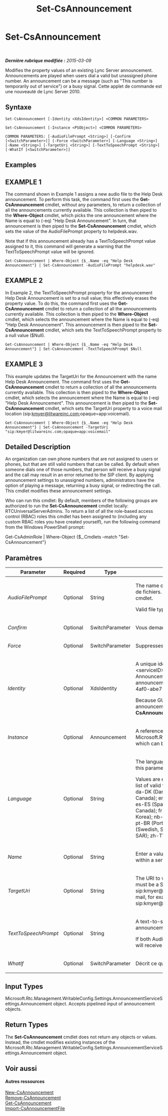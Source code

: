 ﻿---
title: Set-CsAnnouncement
TOCTitle: Set-CsAnnouncement
ms:assetid: 286cb990-844e-4b87-bdaf-4a75456d8c60
ms:mtpsurl: https://technet.microsoft.com/fr-fr/library/Gg425752(v=OCS.15)
ms:contentKeyID: 49296692
ms.date: 05/20/2016
mtps_version: v=OCS.15
ms.translationtype: HT
---

# Set-CsAnnouncement

 

_**Dernière rubrique modifiée :** 2015-03-09_

Modifies the property values of an existing Lync Server announcement. Announcements are played when users dial a valid but unassigned phone number. An announcement can be a message (such as "This number is temporarily out of service") or a busy signal. Cette applet de commande est une nouveauté de Lync Server 2010.

## Syntaxe

    Set-CsAnnouncement [-Identity <XdsIdentity>] <COMMON PARAMETERS>

    Set-CsAnnouncement [-Instance <PSObject>] <COMMON PARAMETERS>

    COMMON PARAMETERS: [-AudioFilePrompt <String>] [-Confirm [<SwitchParameter>]] [-Force <SwitchParameter>] [-Language <String>] [-Name <String>] [-TargetUri <String>] [-TextToSpeechPrompt <String>] [-WhatIf [<SwitchParameter>]]

## Examples

## EXAMPLE 1

The command shown in Example 1 assigns a new audio file to the Help Desk announcement. To perform this task, the command first uses the **Get-CsAnnouncement** cmdlet, without any parameters, to return a collection of all the announcements currently available. This collection is then piped to the **Where-Object** cmdlet, which picks the one announcement where the Name is equal to (-eq) "Help Desk Announcement". In turn, that announcement is then piped to the **Set-CsAnnouncement** cmdlet, which sets the value of the AudioFilePrompt property to helpdesk.wav.

Note that if this announcement already has a TextToSpeechPrompt value assigned to it, this command will generate a warning that the TextToSpeechPrompt value will be ignored.

    Get-CsAnnouncement | Where-Object {$_.Name -eq "Help Desk Announcement"} | Set-CsAnnouncement -AudioFilePrompt "helpdesk.wav"

## EXAMPLE 2

In Example 2, the TextToSpeechPrompt property for the announcement Help Desk Announcement is set to a null value; this effectively erases the property value. To do this, the command first uses the **Get-CsAnnouncement** cmdlet to return a collection of all the announcements currently available. This collection is then piped to the **Where-Object** cmdlet, which selects the announcement where the Name is equal to (-eq) "Help Desk Announcement". This announcement is then piped to the **Set-CsAnnouncement** cmdlet, which sets the TextToSpeechPrompt property to a null value ($Null).

    Get-CsAnnouncement | Where-Object {$_.Name -eq "Help Desk Announcement"} | Set-CsAnnouncement -TextToSpeechPrompt $Null

## EXAMPLE 3

This example updates the TargetUri for the Announcement with the name Help Desk Announcement. The command first uses the **Get-CsAnnouncement** cmdlet to return a collection of all the announcements currently available. This collection is then piped to the **Where-Object** cmdlet, which selects the announcement where the Name is equal to (-eq) "Help Desk Announcement". This announcement is then piped to the **Set-CsAnnouncement** cmdlet, which sets the TargetUri property to a voice mail location (sip:kmyer@litwareinc.com;opaque=app:voicemail).

    Get-CsAnnouncement | Where-Object {$_.Name -eq "Help Desk Announcement"} | Set-CsAnnouncement -TargetUri "sip:kmyer@litwareinc.com;opaque=app:voicemail"

## Detailed Description

An organization can own phone numbers that are not assigned to users or phones, but that are still valid numbers that can be called. By default when someone dials one of those numbers, that person will receive a busy signal and the call may result in an error returned to the SIP client. By applying announcement settings to unassigned numbers, administrators have the option of playing a message, returning a busy signal, or redirecting the call. This cmdlet modifies these announcement settings.

Who can run this cmdlet: By default, members of the following groups are authorized to run the **Set-CsAnnouncement** cmdlet locally: RTCUniversalServerAdmins. To return a list of all the role-based access control (RBAC) roles this cmdlet has been assigned to (including any custom RBAC roles you have created yourself), run the following command from the Windows PowerShell prompt:

Get-CsAdminRole | Where-Object {$\_.Cmdlets –match "Set-CsAnnouncement"}

## Paramètres


<table>
<colgroup>
<col style="width: 25%" />
<col style="width: 25%" />
<col style="width: 25%" />
<col style="width: 25%" />
</colgroup>
<thead>
<tr class="header">
<th>Parameter</th>
<th>Required</th>
<th>Type</th>
<th>Description</th>
</tr>
</thead>
<tbody>
<tr class="odd">
<td><p><em>AudioFilePrompt</em></p></td>
<td><p>Optional</p></td>
<td><p>String</p></td>
<td><p>The name of the audio file to be played for the announcement. Audio files are stored in the magasin de fichiers. To save an audio file to the magasin de fichiers, use the <strong>Import-CsAnnouncementFile</strong> cmdlet.</p>
<p>Valid file types: WAV and WMA</p></td>
</tr>
<tr class="even">
<td><p><em>Confirm</em></p></td>
<td><p>Optional</p></td>
<td><p>SwitchParameter</p></td>
<td><p>Vous demande confirmation avant d’exécuter la commande.</p></td>
</tr>
<tr class="odd">
<td><p><em>Force</em></p></td>
<td><p>Optional</p></td>
<td><p>SwitchParameter</p></td>
<td><p>Suppresses any confirmation prompts that would otherwise be displayed before making changes.</p></td>
</tr>
<tr class="even">
<td><p><em>Identity</em></p></td>
<td><p>Optional</p></td>
<td><p>XdsIdentity</p></td>
<td><p>A unique identifier for the Announcement. This value will always be in the format &lt;serviceID&gt;/&lt;GUID&gt;, where serviceID is the Identity of the Application Server running the Announcement service and GUID is a globally unique identifier associated with these announcement settings. For example: ApplicationServer:redmond.litwareinc.com/bef5fa3b-3c97-4af0-abe7-611deee7616c.</p>
<p>Because GUIDs can be difficult to enter correctly at the command line, you’ll most likely retrieve announcements by using the <strong>Get-CsAnnouncement</strong> cmdlet and pipe them to the <strong>Set-CsAnnouncement</strong> cmdlet for modification. (For details, see the Examples section.)</p></td>
</tr>
<tr class="odd">
<td><p><em>Instance</em></p></td>
<td><p>Optional</p></td>
<td><p>Announcement</p></td>
<td><p>A reference to the Announcement object you want to change. This object must be of type Microsoft.Rtc.Management.WritableConfig.Settings.AnnouncementServiceSettings.Announcement, which can be retrieved by calling the <strong>Get-CsAnnouncement</strong> cmdlet.</p></td>
</tr>
<tr class="even">
<td><p><em>Language</em></p></td>
<td><p>Optional</p></td>
<td><p>String</p></td>
<td><p>The language in which the TTS prompt will be played. If a value is entered for TextToSpeechPrompt this parameter is required.</p>
<p>Values are entered as a string representing the language and locale to be used. The following is a list of valid values, followed by the language and locale in parentheses: ca-ES (Catalan, Spain); da-DK (Danish, Denmark); de-DE (German, Germany); en-AU (English, Australia); en-CA (English, Canada); en-GB (English, United Kingdom); en-IN (English, India); en-US (English, United States); es-ES (Spanish, Spain); es-MX (Spanish, Mexico); fi-FI (Finnish, Finland); fr-CA (French, Canada); fr-FR (French, France); it-IT (Italian, Italy); ja-JP (Japanese, Japan); ko-KR (Korean, Korea); nb-NO (Norwegian, Bokmal, Norway); nl-NL (Dutch, Netherlands); pl-PL (Polish, Poland); pt-BR (Portuguese, Brazil); pt-PT (Portuguese, Portugal); ru-RU (Russian, Russia); sv-SE (Swedish, Sweden); zh-CN (Chinese, People’s Republic of China); zh-HK (Chinese, Hong Kong SAR); zh-TW (Chinese, Taiwan)</p></td>
</tr>
<tr class="odd">
<td><p><em>Name</em></p></td>
<td><p>Optional</p></td>
<td><p>String</p></td>
<td><p>Enter a value for this parameter to change the name of the announcement. Names must be unique within a service.</p></td>
</tr>
<tr class="even">
<td><p><em>TargetUri</em></p></td>
<td><p>Optional</p></td>
<td><p>String</p></td>
<td><p>The URI to which the caller will be transferred after the announcement has been played. This value must be a SIP address entered in the format sip: followed by the SIP address. For example, sip:kmyer@litwareinc.com. Note that the SIP address can also be a telephone number or voice mail, for example sip:+14255551212@litwareinc.com;user=phone for a phone number or sip:kmyer@litwareinc.com;opaque=app:voicemail for voice mail.</p></td>
</tr>
<tr class="odd">
<td><p><em>TextToSpeechPrompt</em></p></td>
<td><p>Optional</p></td>
<td><p>String</p></td>
<td><p>A text-to-speech (TTS) prompt. This is a string that will be converted to audio and played as the announcement.</p>
<p>If both AudioFilePrompt and TextToSpeechPrompt are specified for a single announcement, you will receive a warning that the audio file will take precedence and the TTS prompt will be ignored.</p>
<p></p></td>
</tr>
<tr class="even">
<td><p><em>WhatIf</em></p></td>
<td><p>Optional</p></td>
<td><p>SwitchParameter</p></td>
<td><p>Décrit ce qui se passe si vous exécutez la commande sans l’exécuter réellement.</p></td>
</tr>
</tbody>
</table>


## Input Types

Microsoft.Rtc.Management.WritableConfig.Settings.AnnouncementServiceSettings.Announcement object. Accepts pipelined input of announcement objects.

## Return Types

The **Set-CsAnnouncement** cmdlet does not return any objects or values. Instead, the cmdlet modifies existing instances of the Microsoft.Rtc.Management.WritableConfig.Settings.AnnouncementServiceSettings.Announcement object.

## Voir aussi

#### Autres ressources

[New-CsAnnouncement](new-csannouncement.md)  
[Remove-CsAnnouncement](remove-csannouncement.md)  
[Get-CsAnnouncement](get-csannouncement.md)  
[Import-CsAnnouncementFile](import-csannouncementfile.md)

